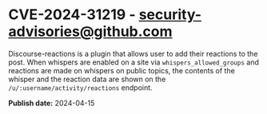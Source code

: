 # CVE-2024-31219 - security-advisories@github.com

Discourse-reactions is a plugin that allows user to add their reactions to the post. When whispers are enabled on a site via `whispers_allowed_groups` and reactions are made on whispers on public topics, the contents of the whisper and the reaction data are shown on the `/u/:username/activity/reactions` endpoint.


**Publish date:** 2024-04-15
